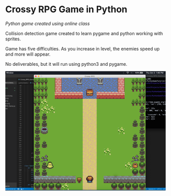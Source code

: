 # Crossy RPG Game in Python
*Python game created using online class*

Collision detection game created to learn pygame and python working with sprites. 

Game has five difficulties. As you increase in level, the enemies speed up and more will appear. 

No deliverables, but it will run using python3 and pygame. 

![alt text](https://github.com/wiljar00/pythonGame/blob/master/images/screenshot.png)
